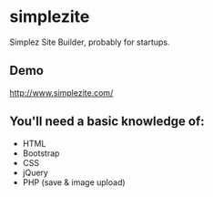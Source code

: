 simplezite
==========

Simplez Site Builder, probably for startups.

Demo
----

http://www.simplezite.com/


You'll need a basic knowledge of:
---------------------------------

* HTML
* Bootstrap
* CSS
* jQuery
* PHP (save & image upload)
